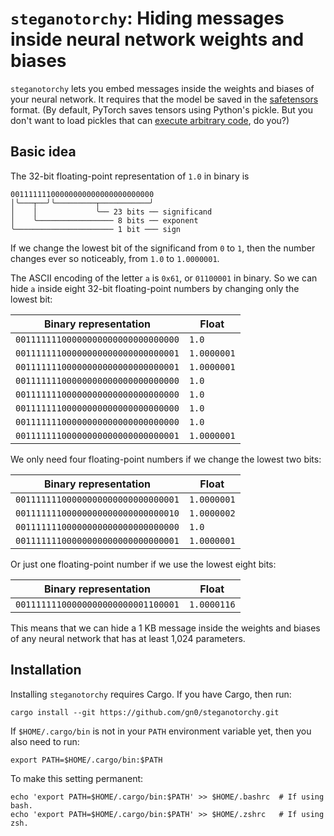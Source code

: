 
# `steganotorchy`: Hiding messages inside neural network weights and biases

`steganotorchy` lets you embed messages inside the weights and biases of your neural network.
It requires that the model be saved in the [safetensors](https://github.com/huggingface/safetensors) format.
(By default, PyTorch saves tensors using Python's pickle.  But you don't want to load pickles that can [execute arbitrary code](https://docs.python.org/3/library/pickle.html), do you?)

## Basic idea

The 32-bit floating-point representation of `1.0` in binary is
```
00111111100000000000000000000000
│╰───┬──╯╰─────────┬───────────╯
│    │             ╰── 23 bits ── significand
│    ╰───────────────── 8 bits ── exponent
╰────────────────────── 1 bit ─── sign
```
If we change the lowest bit of the significand from `0` to `1`, then the number changes ever so noticeably, from `1.0` to `1.0000001`.

The ASCII encoding of the letter `a` is `0x61`, or `01100001` in binary.
So we can hide `a` inside eight 32-bit floating-point numbers by changing only the lowest bit:

| Binary representation              | Float       |
|------------------------------------|-------------|
| `00111111100000000000000000000000` | `1.0`       |
| `00111111100000000000000000000001` | `1.0000001` |
| `00111111100000000000000000000001` | `1.0000001` |
| `00111111100000000000000000000000` | `1.0`       |
| `00111111100000000000000000000000` | `1.0`       |
| `00111111100000000000000000000000` | `1.0`       |
| `00111111100000000000000000000000` | `1.0`       |
| `00111111100000000000000000000001` | `1.0000001` |

We only need four floating-point numbers if we change the lowest two bits:

| Binary representation              | Float       |
|------------------------------------|-------------|
| `00111111100000000000000000000001` | `1.0000001` |
| `00111111100000000000000000000010` | `1.0000002` |
| `00111111100000000000000000000000` | `1.0`       |
| `00111111100000000000000000000001` | `1.0000001` |

Or just one floating-point number if we use the lowest eight bits:

| Binary representation              | Float       |
|------------------------------------|-------------|
| `00111111100000000000000001100001` | `1.0000116` |

This means that we can hide a 1 KB message inside the weights and biases of any neural network that has at least 1,024 parameters.

## Installation

Installing `steganotorchy` requires Cargo.
If you have Cargo, then run:

```
cargo install --git https://github.com/gn0/steganotorchy.git
```

If `$HOME/.cargo/bin` is not in your `PATH` environment variable yet, then you also need to run:

```
export PATH=$HOME/.cargo/bin:$PATH
```

To make this setting permanent:

```
echo 'export PATH=$HOME/.cargo/bin:$PATH' >> $HOME/.bashrc  # If using bash.
echo 'export PATH=$HOME/.cargo/bin:$PATH' >> $HOME/.zshrc   # If using zsh.
```


